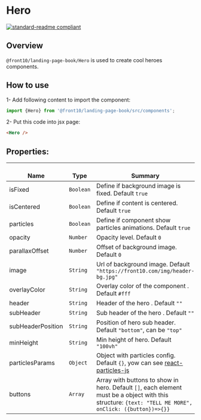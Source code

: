 # Hero

[![standard-readme compliant](https://img.shields.io/badge/standard--readme-OK-green.svg?style=flat-square)](https://github.com/RichardLitt/standard-readme)

## Overview
`@front10/landing-page-book/Hero` is used to create cool heroes components.

## How to use
1- Add following content to import the component:
```js
import {Hero} from '@front10/landing-page-book/src/components';
```

2- Put this code into jsx page:
```html
<Hero />
```

## Properties:

| </br>Name   | </br>Type | </br>Summary                                                                                 | 
| ------------| - | ------------------------------------------------------------------------------------------------------ |
| isFixed      | `Boolean` | Define if background image is fixed. Default `true`
| isCentered      | `Boolean` | Define if content is centered. Default `true`
| particles      | `Boolean` | Define if component show particles animations. Default `true`
| opacity      | `Number` | Opacity level. Default `0`
| parallaxOffset      | `Number` | Offset of background image. Default `0`
| image      | `String` | Url of background image. Default `"https://front10.com/img/header-bg.jpg"`
| overlayColor      | `String` | Overlay color of the component . Default `#fff`
| header      | `String` | Header of the hero . Default `""`
| subHeader      | `String` | Sub header of the hero . Default `""`
| subHeaderPosition      | `String` | Position of hero sub header. Default `"bottom"`, can be `"top"`
| minHeight      | `String` | Min height of hero. Default `"100vh"`
| particlesParams      | `Object` | Object with particles config. Default `{}`, yow can see [react-particles-js](https://www.npmjs.com/package/react-particles-js)
| buttons      | `Array` | Array with buttons to show in hero. Default `[]`, each element must be a object with this structure: `{text: "TELL ME MORE", onClick: ({button})=>{}}`
